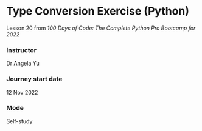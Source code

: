 # Type Conversion Exercise (Python)

Lesson 20 from _100 Days of Code: The Complete Python Pro Bootcamp for 2022_

### Instructor

Dr Angela Yu

### Journey start date

12 Nov 2022

### Mode

Self-study
